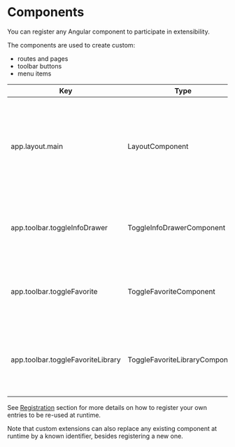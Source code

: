 ---
---

# Components

You can register any Angular component to participate in extensibility.

The components are used to create custom:

- routes and pages
- toolbar buttons
- menu items

| Key                               | Type                           | Description                                                                                                     |
| --------------------------------- | ------------------------------ | --------------------------------------------------------------------------------------------------------------- |
| app.layout.main                   | LayoutComponent                | Main application layout with the menu bar, navigation sidebar and main content area to project your components. |
| app.toolbar.toggleInfoDrawer      | ToggleInfoDrawerComponent      | The toolbar button component that toggles Info Drawer for the selection.                                        |
| app.toolbar.toggleFavorite        | ToggleFavoriteComponent        | The toolbar button component that toggles Favorite state for the selection.                                     |
| app.toolbar.toggleFavoriteLibrary | ToggleFavoriteLibraryComponent | The toolbar button component that toggles Favorite library state for the selection.                             |

See [Registration](/extending/registration) section for more details
on how to register your own entries to be re-used at runtime.

Note that custom extensions can also replace any existing component at runtime by a known identifier,
besides registering a new one.
